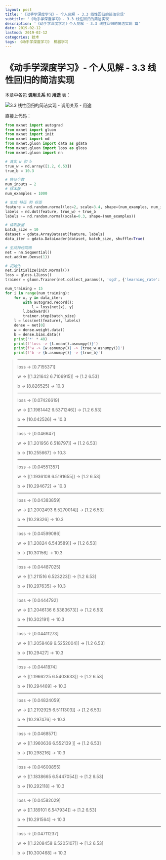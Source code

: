 ```yaml
---
layout: post
title: '《动手学深度学习》- 个人见解 - 3.3 线性回归的简洁实现'
subtitle: '《动手学深度学习》- 3.3 线性回归的简洁实现'
description: '《动手学深度学习》个人见解 - 3.3 线性回归的简洁实现 篇'
date: 2019-02-12
lastmod: 2019-02-12
categories: 技术
tags: 《动手学深度学习》 机器学习
---
```

# 《动手学深度学习》- 个人见解 - 3.3 线性回归的简洁实现

本章中各包 **调用关系** 和 **用途** 表：

![3.3 线性回归的简洁实现 - 调用关系 - 用途](http://jupiterd-top-image.oss-cn-hangzhou.aliyuncs.com/19-2-12/zh-d2l-3.3.png)

直接上代码：

~~~python
from mxnet import autograd
from mxnet import gluon
from mxnet import init
from mxnet import nd
from mxnet.gluon import data as gdata
from mxnet.gluon import loss as gloss
from mxnet.gluon import nn

# 真实 w 和 b
true_w = nd.array([1.2, 6.53])
true_b = 10.3

# 特征个数
num_inputs = 2
# 样本数
num_examples = 1000

# 生成 特征 和 标签
feature = nd.random.normal(loc=2, scale=3.4, shape=(num_examples, num_inputs))
labels = nd.dot(feature, true_w) + true_b
labels += nd.random.normal(scale=0.3, shape=(num_examples))

# 读取数据
batch_size = 10
dataset = gdata.ArrayDataset(feature, labels)
data_iter = gdata.DataLoader(dataset, batch_size, shuffle=True)

# 生成神经网络
net = nn.Sequential()
net.add(nn.Dense(1))

# 初始化
net.initialize(init.Normal())
loss = gloss.L2Loss()
trainer = gluon.Trainer(net.collect_params(), 'sgd', {'learning_rate': 0.03})

num_training = 15
for i in range(num_training):
    for x, y in data_iter:
        with autograd.record():
            l = loss(net(x), y)
        l.backward()
        trainer.step(batch_size)
    l = loss(net(feature), labels)
    dense = net[0]
    w = dense.weight.data()
    b = dense.bias.data()
    print('*' * 40)
    print(f'loss -> {l.mean().asnumpy()}')
    print(f'w -> {w.asnumpy()} -> {true_w.asnumpy()}')
    print(f'b -> {b.asnumpy()} -> {true_b}')
~~~

>****************************************
>loss -> [0.7155371]
>
>w -> [[1.321642  6.7106915]] -> [1.2  6.53]
>
>b -> [8.826525] -> 10.3
>
>****************************************
>loss -> [0.07426619]
>
>w -> [[1.1981442 6.5371246]] -> [1.2  6.53]
>
>b -> [10.042526] -> 10.3
>
>****************************************
>loss -> [0.046647]
>
>w -> [[1.201956 6.518797]] -> [1.2  6.53]
>
>b -> [10.255667] -> 10.3
>
>****************************************
>loss -> [0.04551357]
>
>w -> [[1.1936108 6.5191655]] -> [1.2  6.53]
>
>b -> [10.294672] -> 10.3
>
>****************************************
>loss -> [0.04383859]
>
>w -> [[1.2002493 6.5270014]] -> [1.2  6.53]
>
>b -> [10.29326] -> 10.3
>
>****************************************
>loss -> [0.04599086]
>
>w -> [[1.20824  6.543589]] -> [1.2  6.53]
>
>b -> [10.30156] -> 10.3
>
>****************************************
>loss -> [0.04487025]
>
>w -> [[1.211516 6.523223]] -> [1.2  6.53]
>
>b -> [10.297635] -> 10.3
>
>****************************************
>loss -> [0.0444792]
>
>w -> [[1.2046136 6.5383673]] -> [1.2  6.53]
>
>b -> [10.302191] -> 10.3
>
>****************************************
>loss -> [0.04411273]
>
>w -> [[1.2058469 6.5252004]] -> [1.2  6.53]
>
>b -> [10.29427] -> 10.3
>
>****************************************
>loss -> [0.0441874]
>
>w -> [[1.1966225 6.5403633]] -> [1.2  6.53]
>
>b -> [10.294469] -> 10.3
>
>****************************************
>loss -> [0.04824059]
>
>w -> [[1.2192925 6.5111303]] -> [1.2  6.53]
>
>b -> [10.297476] -> 10.3
>
>****************************************
>loss -> [0.0468571]
>
>w -> [[1.1960636 6.552139 ]] -> [1.2  6.53]
>
>b -> [10.298216] -> 10.3
>
>****************************************
>loss -> [0.04600855]
>
>w -> [[1.1838665 6.5447054]] -> [1.2  6.53]
>
>b -> [10.292118] -> 10.3
>
>****************************************
>loss -> [0.04582029]
>
>w -> [[1.189101 6.547934]] -> [1.2  6.53]
>
>b -> [10.291564] -> 10.3
>
>****************************************
>loss -> [0.04711237]
>
>w -> [[1.2208458 6.5205107]] -> [1.2  6.53]
>
>b -> [10.300468] -> 10.3
